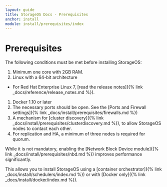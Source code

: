 ```yaml
---
layout: guide
title: StorageOS Docs - Prerequisites
anchor: install
module: install/prerequisites/index
---
```


# Prerequisites

The following conditions must be met before installing StorageOS:

1. Minimum one core with 2GB RAM.
1. Linux with a 64-bit architecture
 * For Red Hat Enterprise Linux 7, [read the release notes]({% link _docs/reference/release_notes.md %}).
1. Docker 1.10 or later
1. The necessary ports should be open. See the [Ports and Firewall settings]({% link _docs/install/prerequisites/firewalls.md %})
1. A mechanism for [cluster
discovery]({% link _docs/install/prerequisites/clusterdiscovery.md %}), to allow
StorageOS nodes to contact each other.
1. For replication and HA, a minimum of three nodes is required for quorum.

While it is not mandatory, enabling the [Network Block Device module]({% link _docs/install/prerequisites/nbd.md %}) improves performance significantly.

This allows you to install StorageOS using a [container orchestrator]({% link _docs/install/schedulers/index.md %}) or with [Docker only]({% link _docs/install/docker/index.md %}).
